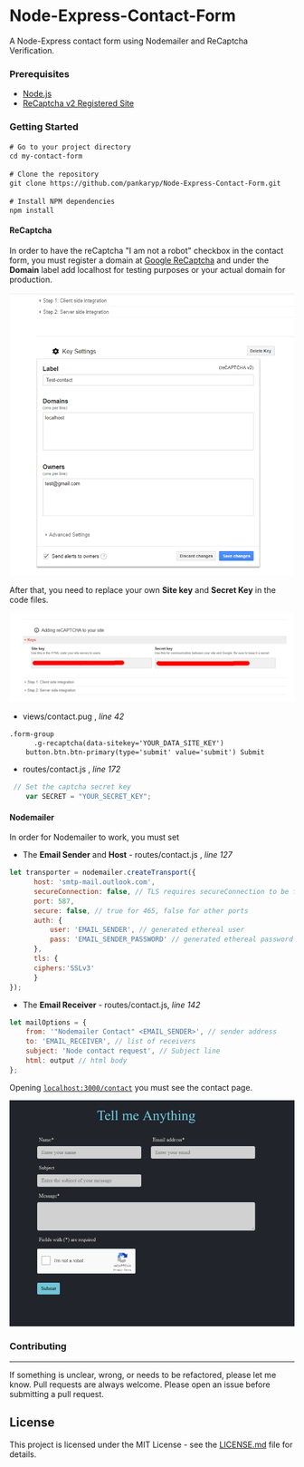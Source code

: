 # Node-Express-Contact-Form
A Node-Express contact form using Nodemailer and ReCaptcha Verification.

### Prerequisites

* [Node.js](https://nodejs.org/en/)
* [ReCaptcha v2 Registered Site](https://www.google.com/recaptcha/intro/v3beta.html) 

### Getting Started

```
# Go to your project directory
cd my-contact-form

# Clone the repository
git clone https://github.com/pankaryp/Node-Express-Contact-Form.git

# Install NPM dependencies
npm install
```

#### ReCaptcha
In order to have the reCaptcha "I am not a robot" checkbox in the contact form, you must register a domain at [Google ReCaptcha](https://www.google.com/recaptcha/intro/v3beta.html) and under the __Domain__ label add localhost for testing purposes or your actual domain for production.

!['domain'](samples/domain.png?raw=true)

After that, you need to replace your own __Site key__ and __Secret Key__ in the code files.

!['sitekey'](samples/sitekey.png?raw=true)

* views/contact.pug , *line 42*
```pug
.form-group
      .g-recaptcha(data-sitekey='YOUR_DATA_SITE_KEY')
    button.btn.btn-primary(type='submit' value='submit') Submit
```

* routes/contact.js , *line 172*
```javascript
 // Set the captcha secret key
    var SECRET = "YOUR_SECRET_KEY";
```

#### Nodemailer
In order for Nodemailer to work, you must set

* The __Email Sender__ and __Host__ - routes/contact.js , *line 127*
```javascript
let transporter = nodemailer.createTransport({
      host: 'smtp-mail.outlook.com',
      secureConnection: false, // TLS requires secureConnection to be false
      port: 587,
      secure: false, // true for 465, false for other ports
      auth: {
          user: 'EMAIL_SENDER', // generated ethereal user
          pass: 'EMAIL_SENDER_PASSWORD' // generated ethereal password
      },
      tls: {
      ciphers:'SSLv3'
      }
});
```

* The __Email Receiver__ - routes/contact.js, *line 142*
```javascript
let mailOptions = {
    from: '"Nodemailer Contact" <EMAIL_SENDER>', // sender address
    to: 'EMAIL_RECEIVER', // list of receivers
    subject: 'Node contact request', // Subject line
    html: output // html body
};
```

Opening [`localhost:3000/contact`](localhost:3000/contact) you must see the contact page.

!['contact'](samples/contact.png?raw=true)

### Contributing
---
If something is unclear, wrong, or needs to be refactored, please let me know. Pull requests are always welcome. Please open an issue before submitting a pull request. 

## License

This project is licensed under the MIT License - see the [LICENSE.md](LICENSE.md) file for details.
